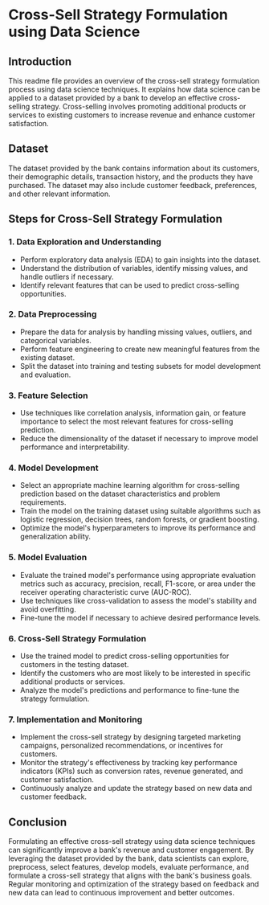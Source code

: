 # Cross-Sell Strategy Formulation using Data Science

## Introduction
This readme file provides an overview of the cross-sell strategy formulation process using data science techniques. It explains how data science can be applied to a dataset provided by a bank to develop an effective cross-selling strategy. Cross-selling involves promoting additional products or services to existing customers to increase revenue and enhance customer satisfaction.

## Dataset
The dataset provided by the bank contains information about its customers, their demographic details, transaction history, and the products they have purchased. The dataset may also include customer feedback, preferences, and other relevant information.

## Steps for Cross-Sell Strategy Formulation

### 1. Data Exploration and Understanding
- Perform exploratory data analysis (EDA) to gain insights into the dataset.
- Understand the distribution of variables, identify missing values, and handle outliers if necessary.
- Identify relevant features that can be used to predict cross-selling opportunities.

### 2. Data Preprocessing
- Prepare the data for analysis by handling missing values, outliers, and categorical variables.
- Perform feature engineering to create new meaningful features from the existing dataset.
- Split the dataset into training and testing subsets for model development and evaluation.

### 3. Feature Selection
- Use techniques like correlation analysis, information gain, or feature importance to select the most relevant features for cross-selling prediction.
- Reduce the dimensionality of the dataset if necessary to improve model performance and interpretability.

### 4. Model Development
- Select an appropriate machine learning algorithm for cross-selling prediction based on the dataset characteristics and problem requirements.
- Train the model on the training dataset using suitable algorithms such as logistic regression, decision trees, random forests, or gradient boosting.
- Optimize the model's hyperparameters to improve its performance and generalization ability.

### 5. Model Evaluation
- Evaluate the trained model's performance using appropriate evaluation metrics such as accuracy, precision, recall, F1-score, or area under the receiver operating characteristic curve (AUC-ROC).
- Use techniques like cross-validation to assess the model's stability and avoid overfitting.
- Fine-tune the model if necessary to achieve desired performance levels.

### 6. Cross-Sell Strategy Formulation
- Use the trained model to predict cross-selling opportunities for customers in the testing dataset.
- Identify the customers who are most likely to be interested in specific additional products or services.
- Analyze the model's predictions and performance to fine-tune the strategy formulation.

### 7. Implementation and Monitoring
- Implement the cross-sell strategy by designing targeted marketing campaigns, personalized recommendations, or incentives for customers.
- Monitor the strategy's effectiveness by tracking key performance indicators (KPIs) such as conversion rates, revenue generated, and customer satisfaction.
- Continuously analyze and update the strategy based on new data and customer feedback.

## Conclusion
Formulating an effective cross-sell strategy using data science techniques can significantly improve a bank's revenue and customer engagement. By leveraging the dataset provided by the bank, data scientists can explore, preprocess, select features, develop models, evaluate performance, and formulate a cross-sell strategy that aligns with the bank's business goals. Regular monitoring and optimization of the strategy based on feedback and new data can lead to continuous improvement and better outcomes.
